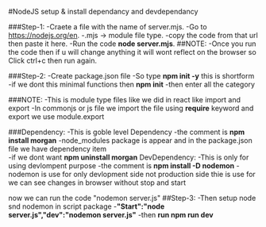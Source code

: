 #NodeJS setup & install dependancy and devdependancy

###Step-1:
-Craete a file with the name of server.mjs.
-Go to https://nodejs.org/en.
-.mjs -> module file type.
-copy the code from that url then paste it here.
-Run the code **node server.mjs**.
##NOTE:
   -Once you run the code then if u will change anything it will wont reflect on the browser 
  so Click ctrl+c then run again.

###Step-2:
-Create package.json file 
-So type **npm init -y** this is shortform
-if we dont this minimal functions then **npm init**
-then enter all the category

###NOTE:
-This is module type files like we did in react like import and export
-In commonjs or js file we import the file using **require** keyword and export we use module.export

###Dependency:
    -This is goble level Dependency 
    -the comment is **npm install morgan**
    -node_modules package is appear and in the package.json file we have dependency item    
    -if we dont want **npm uninstall morgan**
   DevDependency:
   -This is only for using devlompent purpose
   -the comment is **npm install -D nodemon**
   -nodemon is use for only devlopment side not production side thie is use for we can see changes in browser without stop and start

now we can run the code "nodemon server.js"
##Step-3:
   -Then setup node snd nodemon in script package
   -**"Start":"node server.js","dev":"nodemon server.js"**
   -then **run npm run dev**
